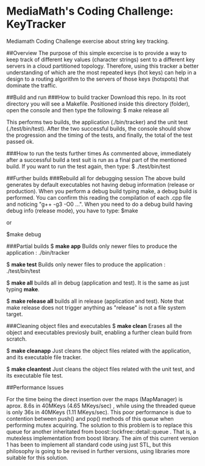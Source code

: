 # MediaMath's Coding Challenge: KeyTracker
Mediamath Coding Challenge exercise about string key tracking.

##Overview
The purpose of this simple excercise is to provide a way to keep track of different key values (character strings) sent to a different key servers in a cloud partitioned topology. Therefore, using this tracker a better understanding of which are the most repeated keys (hot keys) can help in a design to a routing algorithm to the servers of those keys (hotspots) that dominate the traffic.

##Build and run
###How to build tracker
Download this repo. In its root directory you will see a Makefile. Positioned inside this directory (folder), open the console and then type the following:
$ make release all

This performs two builds, the application (./bin/tracker) and the unit test (./test/bin/test). After the two successful builds, the console should show the progression and the timing of the tests, and finally, the total of the test passed ok.

###How to run the tests further times
As commented above, immediately after a successful build a test suit is run as a final part of the mentioned build. If you want to run the test again, then type:
$ ./test/bin/test

##Further builds
###Rebuild all for debugging session
The above build generates by default executables not having debug information (release or production). When you perform a debug build typing make, a debug build is performed. You can confirm this reading the compilation of each .cpp file and noticing "g++ -g3 -O0 ...". When you need to do a debug build having debug info (release mode), you have to type:
$make

or

$make debug

###Partial builds
$ **make app**  Builds only newer files to produce the application : ./bin/tracker

$ **make test** Builds only newer files to produce the application : ./test/bin/test

$ **make all** builds all in debug (application and test). It is the same as just typing **make**.

$ **make release all** builds all in release (application and test). Note that make release does not trigger anything as "release" is not a file system target.

###Cleaning object files and executables
$ **make clean** Erases all the object and executables previosly built, enabling a further clean build from scratch.

$ **make cleanapp** Just cleans the object files related with the application, and its executable file tracker.

$ **make cleantest** Just cleans the object files related with the unit test, and its executable file test.

##Performance Issues

For the time being the direct insertion over the maps (MapManager) is aprox. 8.6s in 40MKeys (4.65 MKeys/sec) , while using the threaded queue is only 36s in 40MKeys (1.11 MKeys/sec).
This poor performance is due to contention between push() and pop() methods of this queue when performing mutex acquiring. The solution to this problem is to replace this queue for another inheritated from boost::lockfree::detail::queue . That is, a mutexless implementation from boost library. The aim of this current version 1 has been to implement all standard code using just STL, but this philosophy is going to be revised in further versions, using libraries more suitable for this solution.

